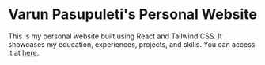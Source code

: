 # Varun Pasupuleti's Personal Website

This is my personal website built using React and Tailwind CSS. It showcases my education, experiences, projects, and skills. You can access it at [here](http://localhost:3000).